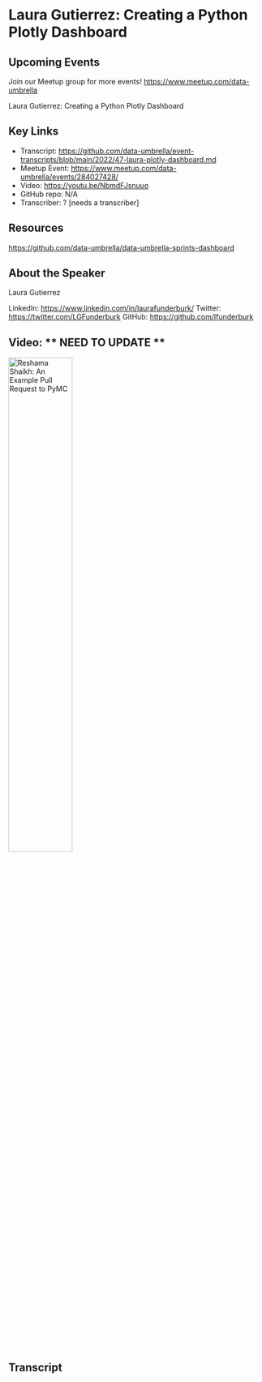 # Laura Gutierrez: Creating a Python Plotly Dashboard

## Upcoming Events
Join our Meetup group for more events!
https://www.meetup.com/data-umbrella

Laura Gutierrez: Creating a Python Plotly Dashboard

## Key Links
- Transcript: https://github.com/data-umbrella/event-transcripts/blob/main/2022/47-laura-plotly-dashboard.md
- Meetup Event: https://www.meetup.com/data-umbrella/events/284027428/
- Video: https://youtu.be/NbmdFJsnuuo
- GitHub repo: N/A
- Transcriber:  ? [needs a transcriber]

## Resources
https://github.com/data-umbrella/data-umbrella-sprints-dashboard

## About the Speaker
Laura Gutierrez

LinkedIn: https://www.linkedin.com/in/laurafunderburk/
Twitter: https://twitter.com/LGFunderburk
GitHub: https://github.com/lfunderburk

## Video:  ** NEED TO UPDATE **
<a href="http://www.youtube.com/watch?feature=player_embedded&v=NbmdFJsnuuo" target="_blank"><img src="http://img.youtube.com/vi/NbmdFJsnuuo/0.jpg"
alt="Reshama Shaikh: An Example Pull Request to PyMC" width="50%" /></a>


## Transcript
